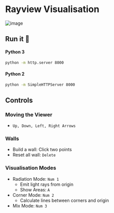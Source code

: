 # Rayview Visualisation
 
![image](https://user-images.githubusercontent.com/43814396/172166049-644a5203-3214-4b93-b9f8-8f56bad7c093.png)

## Run it 🚀

#### Python 3
```bash
python -m http.server 8000
```

#### Python 2
```bash
python -m SimpleHTTPServer 8000
```

## Controls

### Moving the Viewer
 - ``Up, Down, Left, Right Arrows``
 
### Walls
 - Build a wall: Click two points
 - Reset all wall: ``Delete``

### Visualisation Modes
 - Radiation Mode: ``Num 1``
   - Emit light rays from origin
   - Show Areas: ``A``
 - Corner Mode: ``Num 2``
   - Calculate lines between corners and origin 
 - Mix Mode: ``Num 3``


